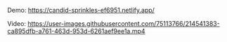 

Demo: https://candid-sprinkles-ef6951.netlify.app/

Video:
https://user-images.githubusercontent.com/75113766/214541383-ca895dfb-a761-463d-953d-6261aef9ee1a.mp4

